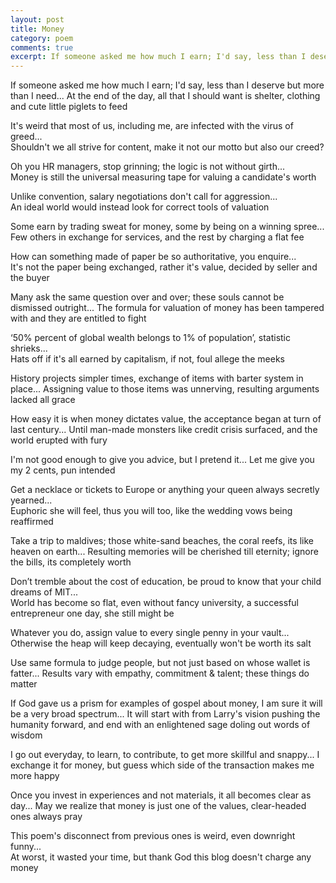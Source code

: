 ```yaml
---
layout: post
title: Money
category: poem
comments: true
excerpt: If someone asked me how much I earn; I'd say, less than I deserve but more than I need...
---
```



If someone asked me how much I earn; I'd say, less than I deserve but more than I need...
At the end of the day, all that I should want is shelter, clothing and cute little piglets to feed


It's weird that most of us, including me, are infected with the virus of greed...  
Shouldn't we all strive for content, make it not our motto but also our creed?


Oh you HR managers, stop grinning; the logic is not without girth...  
Money is still the universal measuring tape for valuing a candidate's worth


Unlike convention, salary negotiations don't call for aggression...  
An ideal world would instead look for correct tools of valuation


Some earn by trading sweat for money, some by being on a winning spree...
Few others in exchange for services, and the rest by charging a flat fee


How can something made of paper be so authoritative, you enquire...  
It's not the paper being exchanged, rather it's value, decided by seller and the buyer


Many ask the same question over and over; these souls cannot be dismissed outright...
The formula for valuation of money has been tampered with and they are entitled to fight


‘50% percent of global wealth belongs to 1% of population’, statistic shrieks...  
Hats off if it's all earned by capitalism, if not, foul allege the meeks


History projects simpler times, exchange of items with barter system in place...
Assigning value to those items was unnerving, resulting arguments lacked all grace


How easy it is when money dictates value, the acceptance began at turn of last century...
Until man-made monsters like credit crisis surfaced, and the world erupted with fury


I'm not good enough to give you advice, but I pretend it...
Let me give you my 2 cents, pun intended


Get a necklace or tickets to Europe or anything your queen always secretly yearned...  
Euphoric she will feel, thus you will too, like the wedding vows being reaffirmed


Take a trip to maldives; those white-sand beaches, the coral reefs, its like heaven on earth...
Resulting memories will be cherished till eternity; ignore the bills, its completely worth


Don’t tremble about the cost of education, be proud to know that your child dreams of MIT...  
World has become so flat, even without fancy university, a successful entrepreneur one day, she still might be


Whatever you do, assign value to every single penny in your vault...  
Otherwise the heap will keep decaying, eventually won't be worth its salt


Use same formula to judge people, but not just based on whose wallet is fatter...
Results vary with empathy, commitment & talent; these things do matter


If God gave us a prism for examples of gospel about money, I am sure it will be a very broad spectrum...
It will start with from Larry's vision pushing the humanity forward, and end with an enlightened sage doling out words of wisdom


I go out everyday, to learn, to contribute, to get more skillful and snappy...
I exchange it for money, but guess which side of the transaction makes me more happy


Once you invest in experiences and not materials, it all becomes clear as day...
May we realize that money is just one of the values, clear-headed ones always pray


This poem's disconnect from previous ones is weird, even downright funny...  
At worst, it wasted your time, but thank God this blog doesn't charge any money






